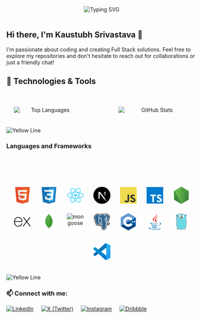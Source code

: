 <div align="center">
  <img src="https://readme-typing-svg.herokuapp.com?font=Fira+Code&size=32&duration=3000&pause=1000&color=F7F7F7&center=true&vCenter=true&width=435&lines=Kaustubh+Srivastava;Software+Developer;Open+Source+Enthusiast" alt="Typing SVG" />
</div>
<br>
<h2>Hi there, I'm Kaustubh Srivastava 👋</h3>
<!-- Name GIF animation -->
I'm passionate about coding and creating Full Stack solutions. Feel free to explore my repositories and don't hesitate to reach out for collaborations or just a friendly chat!
<br>
<h2>🔧 Technologies & Tools</h2>

<br>
<!-- Language usage chart -->
<div align="center" style="display: flex; flex-direction: row; justify-content: space-between; align-items: center; gap: 100px; padding: 20px">
  <img src="https://github-readme-stats.vercel.app/api/top-langs/?username=YogiK2001&layout=compact&theme=radical" alt="Top Languages" width="45%" align="left"/>
  <img src="https://github-readme-stats-git-masterrstaa-rickstaa.vercel.app/api?username=YogiK2001&show_icons=true&theme=radical&include_all_commits=true&count_private=true" alt="GitHub Stats" width="48%" align="right" />
</div>
<div> </div>



<!-- GitHub Trophies -->
<!-- <div align="center">
  <img src="https://github-profile-trophy.vercel.app/?username=YogiK2001&theme=darkhub&no-frame=true&margin-w=15" alt="GitHub Trophies" />
</div> -->
<br>
<img src="https://via.placeholder.com/1000x1/FFFF00" alt="Yellow Line" style="width: 100%; height: 1px;">


### Languages and Frameworks
<div align="center" style="padding: 20px 0;">
  <p style="display: flex; justify-content: center; align-items: center; gap: 25px; flex-wrap: wrap;">
<div align="center" style="padding: 20px 0;">
  <p style="display: flex; justify-content: center; align-items: center; gap: 25px; flex-wrap: wrap;">
    <img src="https://raw.githubusercontent.com/devicons/devicon/master/icons/html5/html5-original.svg" alt="html5" width="45" height="45"/>
    <img src="https://raw.githubusercontent.com/devicons/devicon/master/icons/css3/css3-original.svg" alt="css3" width="45" height="45"/>
    <img src="https://raw.githubusercontent.com/devicons/devicon/master/icons/react/react-original.svg" alt="react" width="45" height="45"/>
    <img src="https://raw.githubusercontent.com/devicons/devicon/master/icons/nextjs/nextjs-original.svg" alt="nextjs" width="45" height="45"/>
    <img src="https://raw.githubusercontent.com/devicons/devicon/master/icons/javascript/javascript-original.svg" alt="javascript" width="45" height="45"/>
    <img src="https://raw.githubusercontent.com/devicons/devicon/master/icons/typescript/typescript-original.svg" alt="typescript" width="45" height="45"/>
    <img src="https://raw.githubusercontent.com/devicons/devicon/master/icons/nodejs/nodejs-original.svg" alt="nodejs" width="45" height="45"/>
    <img src="https://raw.githubusercontent.com/devicons/devicon/master/icons/express/express-original.svg" alt="express" width="45" height="45"/>
    <img src="https://raw.githubusercontent.com/devicons/devicon/master/icons/mongodb/mongodb-original.svg" alt="mongodb" width="45" height="45"/>
    <img src="https://cdn.jsdelivr.net/gh/devicons/devicon/icons/mongoose/mongoose-original.svg" alt="mongoose" width="45" height="45"/>
    <img src="https://raw.githubusercontent.com/devicons/devicon/master/icons/postgresql/postgresql-original.svg" alt="postgresql" width="45" height="45"/>
    <img src="https://raw.githubusercontent.com/devicons/devicon/master/icons/cplusplus/cplusplus-original.svg" alt="cplusplus" width="45" height="45"/>
    <img src="https://raw.githubusercontent.com/devicons/devicon/master/icons/java/java-original.svg" alt="java" width="45" height="45"/>
    <img src="https://raw.githubusercontent.com/devicons/devicon/master/icons/go/go-original.svg" alt="golang" width="45" height="45"/>
  </p>
</div>
    <img src="https://raw.githubusercontent.com/devicons/devicon/master/icons/vscode/vscode-original.svg" alt="vscode" width="45" height="45"/>
  </p>
</div>


<img src="https://via.placeholder.com/1000x1/FFFF00" alt="Yellow Line" style="width: 100%; height: 1px;">

### 📫 Connect with me:

<div align="left" style="display: flex; gap: 20px;">
  <a href="https://www.linkedin.com/in/kaustubh-srivastava-1a8109234/">
    <img src="https://raw.githubusercontent.com/rahuldkjain/github-profile-readme-generator/master/src/images/icons/Social/linked-in-alt.svg" alt="LinkedIn" height="30" width="40" />
  </a>
  <a href="https://x.com/Seeker_112">
    <img src="https://raw.githubusercontent.com/rahuldkjain/github-profile-readme-generator/master/src/images/icons/Social/twitter.svg" alt="X (Twitter)" height="30" width="40" />
  </a>
  <a href="https://www.instagram.com/dzynr.pro/">
    <img src="https://raw.githubusercontent.com/rahuldkjain/github-profile-readme-generator/master/src/images/icons/Social/instagram.svg" alt="Instagram" height="30" width="40" />
  </a>
  <a href="https://dribbble.com/dzynr_pro">
    <img src="https://raw.githubusercontent.com/rahuldkjain/github-profile-readme-generator/master/src/images/icons/Social/dribbble.svg" alt="Dribbble" height="30" width="40" />
  </a>
</div>
